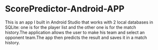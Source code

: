 # ScorePredictor-Android-APP

This is an app I built in Android Studio that works with 2 local databases in SQLite: one is for the player list and the other one is for the match history.The application allows the
user to make his team and select an opponent team.The app then predicts the result and saves it in a match history.

